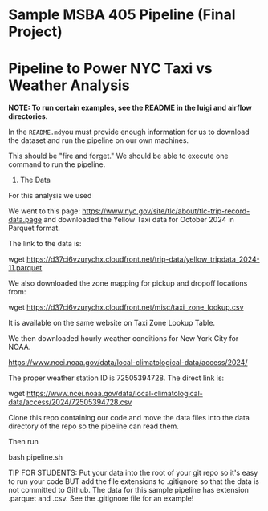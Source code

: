 # Sample MSBA 405 Pipeline (Final Project)
# Pipeline to Power NYC Taxi vs Weather Analysis

**NOTE: To run certain examples, see the README in the luigi and airflow directories.**

In the `README.md`you must provide enough information for us to download the dataset
and run the pipeline on our own machines.

This should be "fire and forget." We should be able to execute one command to run the pipeline.

1. The Data

For this analysis we used 

We went to this page: https://www.nyc.gov/site/tlc/about/tlc-trip-record-data.page
and downloaded the Yellow Taxi data for October 2024 in Parquet format.

The link to the data is:

wget https://d37ci6vzurychx.cloudfront.net/trip-data/yellow_tripdata_2024-11.parquet

We also downloaded the zone mapping for pickup and dropoff locations from:

wget https://d37ci6vzurychx.cloudfront.net/misc/taxi_zone_lookup.csv

It is available on the same website on Taxi Zone Lookup Table.

We then downloaded hourly weather conditions for New York City for NOAA.

https://www.ncei.noaa.gov/data/local-climatological-data/access/2024/

The proper weather station ID is 72505394728. The direct link is:

wget https://www.ncei.noaa.gov/data/local-climatological-data/access/2024/72505394728.csv

Clone this repo containing our code and move the data files into the data directory of the repo
so the pipeline can read them.

Then run

bash pipeline.sh

TIP FOR STUDENTS: Put your data into the root of your git repo so it's easy to run your
code BUT add the file extensions to .gitignore so that the data is not committed to Github.
The data for this sample pipeline has extension .parquet and .csv. See the .gitignore file
for an example!

